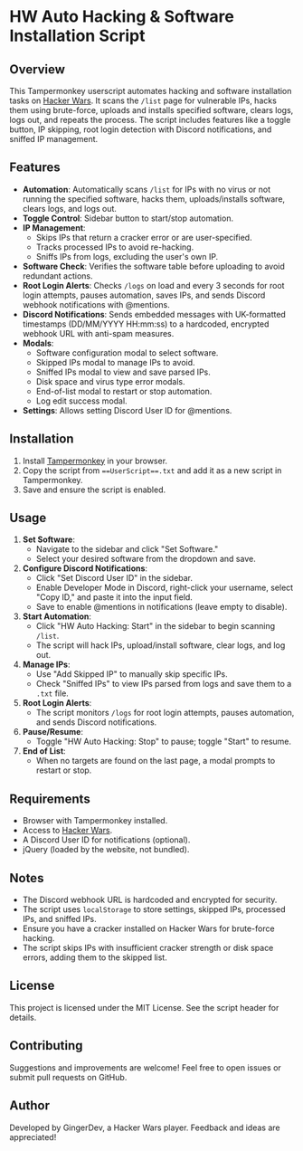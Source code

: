 # HW Auto Hacking & Software Installation Script

## Overview
This Tampermonkey userscript automates hacking and software installation tasks on [Hacker Wars](https://hackerwars.io/). It scans the `/list` page for vulnerable IPs, hacks them using brute-force, uploads and installs specified software, clears logs, logs out, and repeats the process. The script includes features like a toggle button, IP skipping, root login detection with Discord notifications, and sniffed IP management.

## Features
- **Automation**: Automatically scans `/list` for IPs with no virus or not running the specified software, hacks them, uploads/installs software, clears logs, and logs out.
- **Toggle Control**: Sidebar button to start/stop automation.
- **IP Management**:
  - Skips IPs that return a cracker error or are user-specified.
  - Tracks processed IPs to avoid re-hacking.
  - Sniffs IPs from logs, excluding the user's own IP.
- **Software Check**: Verifies the software table before uploading to avoid redundant actions.
- **Root Login Alerts**: Checks `/logs` on load and every 3 seconds for root login attempts, pauses automation, saves IPs, and sends Discord webhook notifications with @mentions.
- **Discord Notifications**: Sends embedded messages with UK-formatted timestamps (DD/MM/YYYY HH:mm:ss) to a hardcoded, encrypted webhook URL with anti-spam measures.
- **Modals**:
  - Software configuration modal to select software.
  - Skipped IPs modal to manage IPs to avoid.
  - Sniffed IPs modal to view and save parsed IPs.
  - Disk space and virus type error modals.
  - End-of-list modal to restart or stop automation.
  - Log edit success modal.
- **Settings**: Allows setting Discord User ID for @mentions.

## Installation
1. Install [Tampermonkey](https://www.tampermonkey.net/) in your browser.
2. Copy the script from `==UserScript==.txt` and add it as a new script in Tampermonkey.
3. Save and ensure the script is enabled.

## Usage
1. **Set Software**:
   - Navigate to the sidebar and click "Set Software."
   - Select your desired software from the dropdown and save.
2. **Configure Discord Notifications**:
   - Click "Set Discord User ID" in the sidebar.
   - Enable Developer Mode in Discord, right-click your username, select "Copy ID," and paste it into the input field.
   - Save to enable @mentions in notifications (leave empty to disable).
3. **Start Automation**:
   - Click "HW Auto Hacking: Start" in the sidebar to begin scanning `/list`.
   - The script will hack IPs, upload/install software, clear logs, and log out.
4. **Manage IPs**:
   - Use "Add Skipped IP" to manually skip specific IPs.
   - Check "Sniffed IPs" to view IPs parsed from logs and save them to a `.txt` file.
5. **Root Login Alerts**:
   - The script monitors `/logs` for root login attempts, pauses automation, and sends Discord notifications.
6. **Pause/Resume**:
   - Toggle "HW Auto Hacking: Stop" to pause; toggle "Start" to resume.
7. **End of List**:
   - When no targets are found on the last page, a modal prompts to restart or stop.

## Requirements
- Browser with Tampermonkey installed.
- Access to [Hacker Wars](https://hackerwars.io/).
- A Discord User ID for notifications (optional).
- jQuery (loaded by the website, not bundled).

## Notes
- The Discord webhook URL is hardcoded and encrypted for security.
- The script uses `localStorage` to store settings, skipped IPs, processed IPs, and sniffed IPs.
- Ensure you have a cracker installed on Hacker Wars for brute-force hacking.
- The script skips IPs with insufficient cracker strength or disk space errors, adding them to the skipped list.

## License
This project is licensed under the MIT License. See the script header for details.

## Contributing
Suggestions and improvements are welcome! Feel free to open issues or submit pull requests on GitHub.

## Author
Developed by GingerDev, a Hacker Wars player. Feedback and ideas are appreciated!
